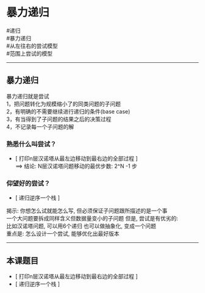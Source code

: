 # 暴力递归
 
#递归   
#暴力递归  
#从左往右的尝试模型  
#范围上尝试的模型  

---

## 暴力递归

暴力递归就是尝试  
1，把问题转化为规模缩小了的同类问题的子问题  
2，有明确的不需要继续进行递归的条件(base case)  
3，有当得到了子问题的结果之后的决策过程  
4，不记录每一个子问题的解  

### 熟悉什么叫尝试？

- [ 打印n层汉诺塔从最左边移动到最右边的全部过程 ]  
  ==> 结论: N层汉诺塔问题移动的最优步数: 2^N -1 步

### 仰望好的尝试？

- [ 递归逆序一个栈 ]


揭示: 你想怎么试就能怎么写, 但必须保证子问题跟所描述的是一个事  
  一个大问题要拆成同样含义但数据量变小的子问题
  但是, 尝试是有优劣的:  
   比如汉诺塔问题, 可以用6个递归  也可以做抽象化, 变成一个问题  
重点是: 怎么设计一个尝试, 能够优化出最好版本  


---
## 本课题目
- [ 打印n层汉诺塔从最左边移动到最右边的全部过程 ]  
-  [ 递归逆序一个栈 ]  